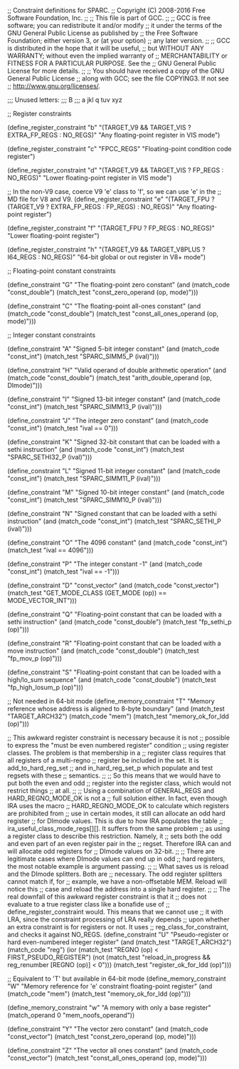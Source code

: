;; Constraint definitions for SPARC.
;; Copyright (C) 2008-2016 Free Software Foundation, Inc.
;;
;; This file is part of GCC.
;;
;; GCC is free software; you can redistribute it and/or modify
;; it under the terms of the GNU General Public License as published by
;; the Free Software Foundation; either version 3, or (at your option)
;; any later version.
;;
;; GCC is distributed in the hope that it will be useful,
;; but WITHOUT ANY WARRANTY; without even the implied warranty of
;; MERCHANTABILITY or FITNESS FOR A PARTICULAR PURPOSE.  See the
;; GNU General Public License for more details.
;;
;; You should have received a copy of the GNU General Public License
;; along with GCC; see the file COPYING3.  If not see
;; <http://www.gnu.org/licenses/>.

;;; Unused letters:
;;;     B
;;;    a        jkl    q  tuv xyz


;; Register constraints

(define_register_constraint "b" "(TARGET_V9 && TARGET_VIS ? EXTRA_FP_REGS : NO_REGS)"
 "Any floating-point register in VIS mode")

(define_register_constraint "c" "FPCC_REGS"
 "Floating-point condition code register")

(define_register_constraint "d" "(TARGET_V9 && TARGET_VIS ? FP_REGS : NO_REGS)"
 "Lower floating-point register in VIS mode")

;; In the non-V9 case, coerce V9 'e' class to 'f', so we can use 'e' in the
;; MD file for V8 and V9.
(define_register_constraint "e" "(TARGET_FPU ? (TARGET_V9 ? EXTRA_FP_REGS : FP_REGS) : NO_REGS)"
 "Any floating-point register")

(define_register_constraint "f" "(TARGET_FPU ? FP_REGS : NO_REGS)"
 "Lower floating-point register")
 
(define_register_constraint "h" "(TARGET_V9 && TARGET_V8PLUS ? I64_REGS : NO_REGS)"
 "64-bit global or out register in V8+ mode")

;; Floating-point constant constraints

(define_constraint "G"
 "The floating-point zero constant"
 (and (match_code "const_double")
      (match_test "const_zero_operand (op, mode)")))

(define_constraint "C"
 "The floating-point all-ones constant"
 (and (match_code "const_double")
      (match_test "const_all_ones_operand (op, mode)")))

;; Integer constant constraints

(define_constraint "A"
 "Signed 5-bit integer constant"
 (and (match_code "const_int")
      (match_test "SPARC_SIMM5_P (ival)")))

(define_constraint "H"
 "Valid operand of double arithmetic operation"
 (and (match_code "const_double")
      (match_test "arith_double_operand (op, DImode)")))

(define_constraint "I"
 "Signed 13-bit integer constant"
 (and (match_code "const_int")
      (match_test "SPARC_SIMM13_P (ival)")))

(define_constraint "J"
 "The integer zero constant"
 (and (match_code "const_int")
      (match_test "ival == 0")))

(define_constraint "K"
 "Signed 32-bit constant that can be loaded with a sethi instruction"
 (and (match_code "const_int")
      (match_test "SPARC_SETHI32_P (ival)")))

(define_constraint "L"
 "Signed 11-bit integer constant"
 (and (match_code "const_int")
      (match_test "SPARC_SIMM11_P (ival)")))

(define_constraint "M"
 "Signed 10-bit integer constant"
 (and (match_code "const_int")
      (match_test "SPARC_SIMM10_P (ival)")))

(define_constraint "N"
 "Signed constant that can be loaded with a sethi instruction"
 (and (match_code "const_int")
      (match_test "SPARC_SETHI_P (ival)")))

(define_constraint "O"
 "The 4096 constant"
 (and (match_code "const_int")
      (match_test "ival == 4096")))

(define_constraint "P"
 "The integer constant -1"
 (and (match_code "const_int")
      (match_test "ival == -1")))

(define_constraint "D"
 "const_vector"
  (and (match_code "const_vector")
       (match_test "GET_MODE_CLASS (GET_MODE (op)) == MODE_VECTOR_INT")))

(define_constraint "Q"
 "Floating-point constant that can be loaded with a sethi instruction"
 (and (match_code "const_double")
      (match_test "fp_sethi_p (op)")))

(define_constraint "R"
 "Floating-point constant that can be loaded with a move instruction"
 (and (match_code "const_double")
      (match_test "fp_mov_p (op)")))

(define_constraint "S"
 "Floating-point constant that can be loaded with a high/lo_sum sequence"
 (and (match_code "const_double")
      (match_test "fp_high_losum_p (op)")))

;; Not needed in 64-bit mode
(define_memory_constraint "T"
 "Memory reference whose address is aligned to 8-byte boundary"
 (and (match_test "TARGET_ARCH32")
      (match_code "mem")
      (match_test "memory_ok_for_ldd (op)")))

;; This awkward register constraint is necessary because it is not
;; possible to express the "must be even numbered register" condition
;; using register classes.  The problem is that membership in a
;; register class requires that all registers of a multi-regno
;; register be included in the set.  It is add_to_hard_reg_set
;; and in_hard_reg_set_p which populate and test regsets with these
;; semantics.
;;
;; So this means that we would have to put both the even and odd
;; register into the register class, which would not restrict things
;; at all.
;;
;; Using a combination of GENERAL_REGS and HARD_REGNO_MODE_OK is not a
;; full solution either.  In fact, even though IRA uses the macro
;; HARD_REGNO_MODE_OK to calculate which registers are prohibited from
;; use in certain modes, it still can allocate an odd hard register
;; for DImode values.  This is due to how IRA populates the table
;; ira_useful_class_mode_regs[][].  It suffers from the same problem
;; as using a register class to describe this restriction.  Namely, it
;; sets both the odd and even part of an even register pair in the
;; regset.  Therefore IRA can and will allocate odd registers for
;; DImode values on 32-bit.
;;
;; There are legitimate cases where DImode values can end up in odd
;; hard registers, the most notable example is argument passing.
;;
;; What saves us is reload and the DImode splitters.  Both are
;; necessary.  The odd register splitters cannot match if, for
;; example, we have a non-offsetable MEM.  Reload will notice this
;; case and reload the address into a single hard register.
;;
;; The real downfall of this awkward register constraint is that it
;; does not evaluate to a true register class like a bonafide use of
;; define_register_constraint would.  This means that we cannot use
;; it with LRA, since the constraint processing of LRA really depends
;; upon whether an extra constraint is for registers or not.  It uses
;; reg_class_for_constraint, and checks it against NO_REGS.
(define_constraint "U"
 "Pseudo-register or hard even-numbered integer register"
 (and (match_test "TARGET_ARCH32")
      (match_code "reg")
      (ior (match_test "REGNO (op) < FIRST_PSEUDO_REGISTER")
	   (not (match_test "reload_in_progress && reg_renumber [REGNO (op)] < 0")))
      (match_test "register_ok_for_ldd (op)")))

;; Equivalent to 'T' but available in 64-bit mode
(define_memory_constraint "W"
 "Memory reference for 'e' constraint floating-point register"
 (and (match_code "mem")
      (match_test "memory_ok_for_ldd (op)")))

(define_memory_constraint "w"
  "A memory with only a base register"
  (match_operand 0 "mem_noofs_operand"))

(define_constraint "Y"
 "The vector zero constant"
 (and (match_code "const_vector")
      (match_test "const_zero_operand (op, mode)")))

(define_constraint "Z"
 "The vector all ones constant"
 (and (match_code "const_vector")
      (match_test "const_all_ones_operand (op, mode)")))
